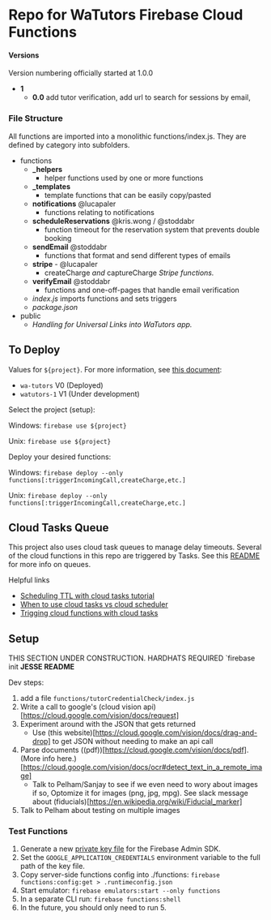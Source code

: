 # Repo for WaTutors Firebase Cloud Functions

#### Versions
Version numbering officially started at 1.0.0
- **1**
  - **0.0** add tutor verification, add url to search for sessions by email, 

### File Structure

All functions are imported into a monolithic functions/index.js. They are defined by category into subfolders. 

- functions
  - **_helpers**
    - helper functions used by one or more functions
  - **_templates**
    - template functions that can be easily copy/pasted
  - **notifications** @lucapaler
    - functions relating to notifications
  - **scheduleReservations** @kris.wong / @stoddabr
    - function timeout for the reservation system that prevents double booking
  - **sendEmail** @stoddabr
    - functions that format and send different types of emails
  - **stripe** - @lucapaler
    - createCharge *and* captureCharge *Stripe functions.*
  - **verifyEmail** @stoddabr
    - functions and one-off-pages that handle email verification
  - *index.js* imports functions and sets triggers
  - *package.json*
- public
  - *Handling for Universal Links into WaTutors app.*

## To Deploy
Values for `${project}`. For more information, see [this document](https://docs.google.com/document/d/1gZGQlRQQR2Tgdk1-uPGFcvGxJotpyK8v8yv8z2cyMPQ/): 

 - `wa-tutors` V0 (Deployed)
 - `watutors-1` V1 (Under development) 

Select the project (setup):

Windows: `firebase use ${project}`

Unix: `firebase use ${project}`

Deploy your desired functions:

Windows: `firebase deploy --only functions[:triggerIncomingCall,createCharge,etc.]`

Unix: `firebase deploy --only functions[:triggerIncomingCall,createCharge,etc.]`

## Cloud Tasks Queue

This project also uses cloud task queues to manage delay timeouts. Several of the cloud functions in this repo are triggered by Tasks. 
See this [README](www.github.com/stoddabr/watutors-api) for more info on queues.

Helpful links
 - [Scheduling TTL with cloud tasks tutorial](https://medium.com/firebase-developers/how-to-schedule-a-cloud-function-to-run-in-the-future-in-order-to-build-a-firestore-document-ttl-754f9bf3214a)
 - [When to use cloud tasks vs cloud scheduler](https://cloud.google.com/tasks/docs/comp-tasks-sched)
 - [Trigging cloud functions with cloud tasks](https://cloud.google.com/tasks/docs/tutorial-gcf)

## Setup

THIS SECTION UNDER CONSTRUCTION. HARDHATS REQUIRED
`firebase init
**JESSE README** 

Dev steps:
1. add a file `functions/tutorCredentialCheck/index.js`
2. Write a call to google's (cloud vision api)[https://cloud.google.com/vision/docs/request] 
3. Experiment around with the JSON that gets returned
    - Use (this website)[https://cloud.google.com/vision/docs/drag-and-drop] to get JSON without needing to make an api call 
4. Parse documents ((pdf))[https://cloud.google.com/vision/docs/pdf]. (More info here.)[https://cloud.google.com/vision/docs/ocr#detect_text_in_a_remote_image]
    - Talk to Pelham/Sanjay to see if we even need to wory about images if so, Optomize it for images (png, jpg, mpg). See slack message about (fiducials)[https://en.wikipedia.org/wiki/Fiducial_marker] 
5. Talk to Pelham about testing on multiple images

### Test Functions
1. Generate a new [private key file](https://console.firebase.google.com/u/0/project/watutors-1/settings/serviceaccounts/adminsdk) for the Firebase Admin SDK.
2. Set the `GOOGLE_APPLICATION_CREDENTIALS` environment variable to the full path of the key file.
3. Copy server-side functions config into ./functions: `firebase functions:config:get > .runtimeconfig.json`
4. Start emulator: `firebase emulators:start --only functions`
5. In a separate CLI run: `firebase functions:shell`
6. In the future, you should only need to run 5.
